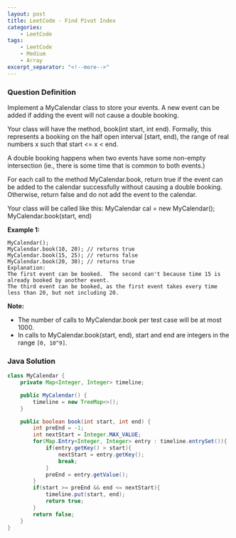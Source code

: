 ```yaml
---
layout: post
title: LeetCode - Find Pivot Index
categories:
    - LeetCode
tags:
    - LeetCode
    - Medium
    - Array
excerpt_separator: "<!--more-->"
---
```


### Question Definition

Implement a MyCalendar class to store your events. A new event can be added if adding the event will not cause a double booking.

Your class will have the method, book(int start, int end). Formally, this represents a booking on the half open interval [start, end), the range of real numbers x such that start <= x < end.

A double booking happens when two events have some non-empty intersection (ie., there is some time that is common to both events.)

For each call to the method MyCalendar.book, return true if the event can be added to the calendar successfully without causing a double booking. Otherwise, return false and do not add the event to the calendar.

Your class will be called like this: MyCalendar cal = new MyCalendar(); MyCalendar.book(start, end)
<!--more-->

**Example 1:**
```
MyCalendar();
MyCalendar.book(10, 20); // returns true
MyCalendar.book(15, 25); // returns false
MyCalendar.book(20, 30); // returns true
Explanation:
The first event can be booked.  The second can't because time 15 is already booked by another event.
The third event can be booked, as the first event takes every time less than 20, but not including 20.
```

**Note:**

* The number of calls to MyCalendar.book per test case will be at most 1000.
* In calls to MyCalendar.book(start, end), start and end are integers in the range `[0, 10^9]`.

### Java Solution
```java
class MyCalendar {
    private Map<Integer, Integer> timeline;

    public MyCalendar() {
        timeline = new TreeMap<>();
    }

    public boolean book(int start, int end) {
        int preEnd = -1;
        int nextStart = Integer.MAX_VALUE;
        for(Map.Entry<Integer, Integer> entry : timeline.entrySet()){
            if(entry.getKey() > start){
                nextStart = entry.getKey();
                break;
            }
            preEnd = entry.getValue();
        }
        if(start >= preEnd && end <= nextStart){
            timeline.put(start, end);
            return true;
        }
        return false;
    }
}
```
